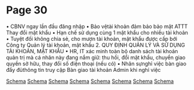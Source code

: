 # Page 30

 • CBNV ngay lần đầu đăng nhập  • Bảo vệtài khoản đảm bảo bảo mật ATTT Thay đổi mật khẩu 
 • Hạn chế sử dụng cùng 1 mật khẩu cho nhiều tài  khoản 
 • Tuyệt đối không chia sẻ, cho mượn tài khoản,  mật khẩu được cấp bới Công ty Quản lý tài khoản, mật  khẩu 
 2. QUY ĐỊNH QUẢN LÝ VÀ SỬ DỤNG TÀI KHOẢN, MẬT KHẨU  • HR, IT xác minh toàn bộ danh sách tài khoản quản trị mà cá nhân này đang nắm giữ: thu hồi, đổi mật khẩu, chuyển giao quyền sở hữu, thay  đổi số điện thoại (nếu có) 
 • Nhân sựnghỉ việc bàn giao đầy đủthông tin  truy cập  Bàn giao tài khoản  Admin khi nghỉ việc 

[Schema](page_30_img_0.png)
[Schema](page_30_img_1.png)
[Schema](page_30_img_2.png)
[Schema](page_30_img_3.png)
[Schema](page_30_img_4.png)
[Schema](page_30_img_5.png)
[Schema](page_30_img_6.png)
[Schema](page_30_img_7.png)
